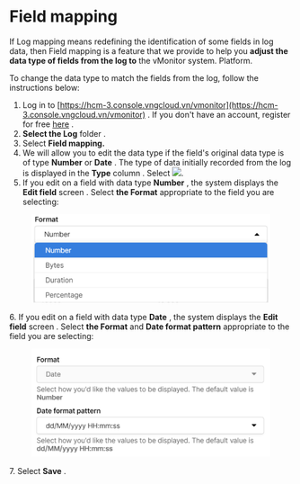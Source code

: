 # Field mapping

If Log mapping means redefining the identification of some fields in log data, then Field mapping is a feature that we provide to help you **adjust the data type of fields from the log to** the vMonitor system. Platform.

To change the data type to match the fields from the log, follow the instructions below:

1. Log in to [https://hcm-3.console.vngcloud.vn/vmonitor](https://hcm-3.console.vngcloud.vn/vmonitor) . If you don't have an account, register for free [here](https://register.vngcloud.vn/signup) .
2. **Select the Log** folder .
3. Select **Field mapping.**
4. We will allow you to edit the data type if the field's original data type is of type **Number** or **Date** . The type of data initially recorded from the log is displayed in the **Type** column . Select ![](https://docs.vngcloud.vn/\~gitbook/image?url=https%3A%2F%2Fdocs-admin.vngcloud.vn%2Fdownload%2Fthumbnails%2F49650644%2Fimage2023-4-27\_9-37-38.png%3Fversion%3D1%26modificationDate%3D1682563058000%26api%3Dv2\&width=40\&dpr=4\&quality=100\&sign=33ff9ee\&sv=1).
5. If you edit on a field with data type **Number** , the system displays the **Edit field** screen . Select **the Format** appropriate to the field you are selecting:

<figure><img src="../../../../.gitbook/assets/image (31).png" alt=""><figcaption></figcaption></figure>

6\. If you edit on a field with data type **Date** , the system displays the **Edit field** screen . Select **the Format** and **Date format pattern** appropriate to the field you are selecting:

<figure><img src="../../../../.gitbook/assets/image (30).png" alt=""><figcaption></figcaption></figure>

7\. Select **Save** .
